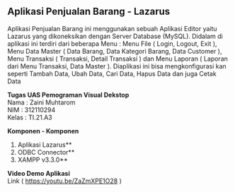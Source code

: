 ## Aplikasi Penjualan Barang - Lazarus

Aplikasi Penjualan Barang ini menggunakan sebuah Aplikasi Editor yaitu Lazarus yang dikoneksikan dengan Server Database (MySQL). Didalam di aplikasi ini terdiri dari beberapa Menu : Menu File ( Login, Logout, Exit ), Menu Data Master ( Data Barang, Data Kategori Barang, Data Customer ), Menu Transaksi ( Transaksi, Detail Transaksi ) dan Menu Laporan ( Laporan dari Menu Transaksi, Data Master ). Diaplikasi ini bisa mengkonfigurasi kan seperti Tambah Data, Ubah Data, Cari Data, Hapus Data dan juga Cetak Data 

**Tugas UAS Pemograman Visual Dekstop**
</br>
    Nama  : Zaini Muhtarom
</br>
    NIM   : 312110294
</br>
    Kelas : TI.21.A3
</br>

**Komponen - Komponen**
1. Aplikasi Lazarus**
2. ODBC Connector**
3. XAMPP v3.3.0**


**Video Demo Aplikasi**
</br>
Link ( https://youtu.be/ZaZmXPE1O28 )
